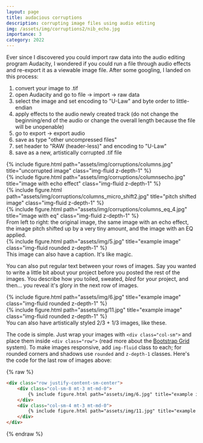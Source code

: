 ```yaml
---
layout: page
title: audacious corruptions
description: corrupting image files using audio editing
img: /assets/img/corruptions2/nib_echo.jpg
importance: 3
category: 2022
---
```


Ever since I discovered you could import raw data into the audio editing program Audacity, I wondered if you could run a file through audio effects and re-export it as a viewable image file. After some googling, I landed on this process:

1. convert your image to .tif
2. open Audacity and go to file -> import -> raw data
3. select the image and set encoding to "U-Law" and byte order to little-endian
4. apply effects to the audio newly created track 
   (do not change the beginning/end of the audio or change the overall length because the file will be unopenable)
5. go to export -> export audio
6. save as type "other uncompressed files"
7. set header to "RAW (header-less)" and encoding to "U-Law"
6. save as a new, artistically corrupted .tif file
    

<div class="row">
    <div class="col-sm mt-3 mt-md-0">
        {% include figure.html path="assets/img/corruptions/columns.jpg" title="uncorrupted image" class="img-fluid z-depth-1" %}
    </div>
    <div class="col-sm mt-3 mt-md-0">
        {% include figure.html path="assets/img/corruptions/columnsecho.jpg" title="image with echo effect" class="img-fluid z-depth-1" %}
    </div>
    <div class="col-sm mt-3 mt-md-0">
        {% include figure.html path="assets/img/corruptions/columns_micro_shift2.jpg" title="pitch shifted image" class="img-fluid z-depth-1" %}
    </div>
    <div class="col-sm mt-3 mt-md-0">
        {% include figure.html path="assets/img/corruptions/columns_eq_4.jpg" title="image with eq" class="img-fluid z-depth-1" %}
    </div>
</div>
<div class="caption">
    From left to right: the original image, the same image with an echo effect, the image pitch shifted up by a very tiny amount, and the image with an EQ applied.
</div>
<div class="row">
    <div class="col-sm mt-3 mt-md-0">
        {% include figure.html path="assets/img/5.jpg" title="example image" class="img-fluid rounded z-depth-1" %}
    </div>
</div>
<div class="caption">
    This image can also have a caption. It's like magic.
</div>

You can also put regular text between your rows of images.
Say you wanted to write a little bit about your project before you posted the rest of the images.
You describe how you toiled, sweated, *bled* for your project, and then... you reveal it's glory in the next row of images.


<div class="row justify-content-sm-center">
    <div class="col-sm-8 mt-3 mt-md-0">
        {% include figure.html path="assets/img/6.jpg" title="example image" class="img-fluid rounded z-depth-1" %}
    </div>
    <div class="col-sm-4 mt-3 mt-md-0">
        {% include figure.html path="assets/img/11.jpg" title="example image" class="img-fluid rounded z-depth-1" %}
    </div>
</div>
<div class="caption">
    You can also have artistically styled 2/3 + 1/3 images, like these.
</div>


The code is simple.
Just wrap your images with `<div class="col-sm">` and place them inside `<div class="row">` (read more about the <a href="https://getbootstrap.com/docs/4.4/layout/grid/">Bootstrap Grid</a> system).
To make images responsive, add `img-fluid` class to each; for rounded corners and shadows use `rounded` and `z-depth-1` classes.
Here's the code for the last row of images above:

{% raw %}
```html
<div class="row justify-content-sm-center">
    <div class="col-sm-8 mt-3 mt-md-0">
        {% include figure.html path="assets/img/6.jpg" title="example image" class="img-fluid rounded z-depth-1" %}
    </div>
    <div class="col-sm-4 mt-3 mt-md-0">
        {% include figure.html path="assets/img/11.jpg" title="example image" class="img-fluid rounded z-depth-1" %}
    </div>
</div>
```
{% endraw %}

